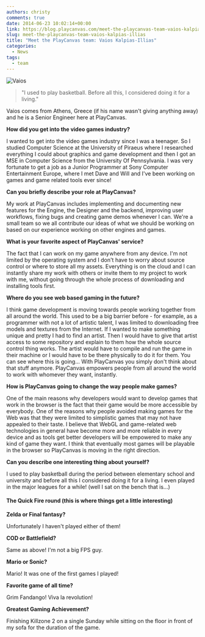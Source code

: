 ```yaml
---
authors: christy
comments: true
date: 2014-06-23 10:02:14+00:00
link: https://blog.playcanvas.com/meet-the-playcanvas-team-vaios-kalpias-illias/
slug: meet-the-playcanvas-team-vaios-kalpias-illias
title: "Meet the PlayCanvas team: Vaios Kalpias-Illias"
categories:
  - News
tags:
  - team
---
```


![Vaios](/img/team-vaios-2014.jpg)

> "I used to play basketball. Before all this, I considered doing it for a living."

Vaios comes from Athens, Greece (if his name wasn't giving anything away) and he is a Senior Engineer here at PlayCanvas.

**How did you get into the video games industry?**

I wanted to get into the video games industry since I was a teenager. So I studied Computer Science at the University of Piraeus where I researched everything I could about graphics and game development and then I got an MSE in Computer Science from the University Of Pennsylvania. I was very fortunate to get a job as a Junior Programmer at Sony Computer Entertainment Europe, where I met Dave and Will and I've been working on games and game related tools ever since!

**Can you briefly describe your role at PlayCanvas?**

My work at PlayCanvas includes implementing and documenting new features for the Engine, the Designer and the backend, improving user workflows, fixing bugs and creating game demos whenever I can. We're a small team so we all contribute our ideas of what we should be working on based on our experience working on other engines and games.

**What is your favorite aspect of PlayCanvas' service?**

The fact that I can work on my game anywhere from any device. I'm not limited by the operating system and I don't have to worry about source control or where to store all my assets. Everything is on the cloud and I can instantly share my work with others or invite them to my project to work with me, without going through the whole process of downloading and installing tools first.

**Where do you see web based gaming in the future?**

I think game development is moving towards people working together from all around the world. This used to be a big barrier before - for example, as a programmer with not a lot of artistic talent, I was limited to downloading free models and textures from the Internet. If I wanted to make something unique and pretty I had to find an artist. Then I would have to give that artist access to some repository and explain to them how the whole source control thing works. The artist would have to compile and run the game in their machine or I would have to be there physically to do it for them. You can see where this is going... With PlayCanvas you simply don't think about that stuff anymore. PlayCanvas empowers people from all around the world to work with whomever they want, instantly.

**How is PlayCanvas going to change the way people make games?**

One of the main reasons why developers would want to develop games that work in the browser is the fact that their game would be more accessible by everybody. One of the reasons why people avoided making games for the Web was that they were limited to simplistic games that may not have appealed to their taste. I believe that WebGL and game-related web technologies in general have become more and more reliable in every device and as tools get better developers will be empowered to make any kind of game they want. I think that eventually most games will be playable in the browser so PlayCanvas is moving in the right direction.

**Can you describe one interesting thing about yourself?**

I used to play basketball during the period between elementary school and university and before all this I considered doing it for a living. I even played in the major leagues for a while! (well I sat on the bench that is...)

#### The Quick Fire round (this is where things get a little interesting)

**Zelda or Final fantasy?**

Unfortunately I haven't played either of them!

**COD or Battlefield?**

Same as above! I'm not a big FPS guy.

**Mario or Sonic?**

Mario! It was one of the first games I played!

**Favorite game of all time?**

Grim Fandango! Viva la revolution!

**Greatest Gaming Achievement?**

Finishing Killzone 2 on a single Sunday while sitting on the floor in front of my sofa for the duration of the game.
